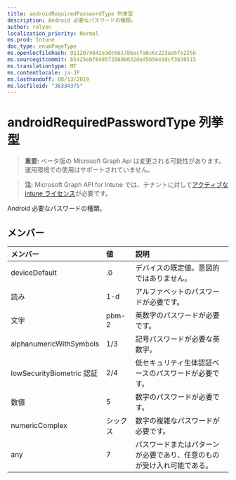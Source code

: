 ```yaml
---
title: androidRequiredPasswordType 列挙型
description: Android 必要なパスワードの種類。
author: rolyon
localization_priority: Normal
ms.prod: Intune
doc_type: enumPageType
ms.openlocfilehash: 9112074842e3dc661786acfa6c6c223aa5fe225b
ms.sourcegitcommit: b5425ebf648572569b032ded5b56e1dcf3830515
ms.translationtype: MT
ms.contentlocale: ja-JP
ms.lasthandoff: 08/13/2019
ms.locfileid: "36334375"
---
```

# <a name="androidrequiredpasswordtype-enum-type"></a>androidRequiredPasswordType 列挙型

> **重要:** ベータ版の Microsoft Graph Api は変更される可能性があります。運用環境での使用はサポートされていません。

> **注:** Microsoft Graph API for Intune では、テナントに対して[アクティブな intune ライセンス](https://go.microsoft.com/fwlink/?linkid=839381)が必要です。

Android 必要なパスワードの種類。

## <a name="members"></a>メンバー
|メンバー|値|説明|
|:---|:---|:---|
|deviceDefault|.0|デバイスの既定値。意図的ではありません。|
|読み|1-d|アルファベットのパスワードが必要です。|
|文字|pbm-2|英数字のパスワードが必要です。|
|alphanumericWithSymbols|1/3|記号パスワードが必要な英数字。|
|lowSecurityBiometric 認証|2/4|低セキュリティ生体認証ベースのパスワードが必要です。|
|数値|5|数字のパスワードが必要です。|
|numericComplex|シックス|数字の複雑なパスワードが必要です。|
|any|7|パスワードまたはパターンが必要であり、任意のものが受け入れ可能である。|



